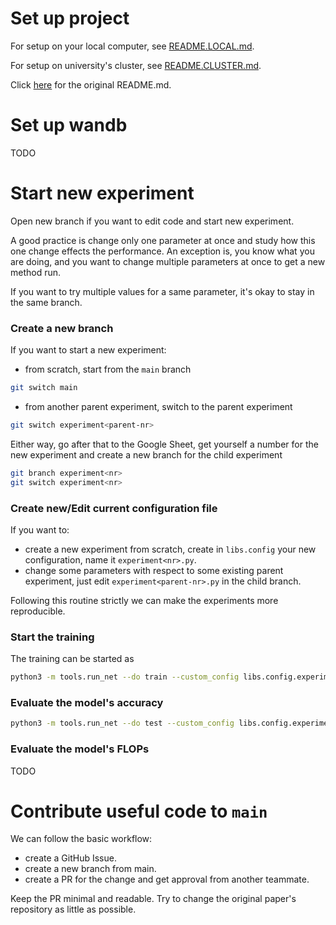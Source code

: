 # Set up project

For setup on your local computer, see [README.LOCAL.md](README.LOCAL.md).

For setup on university's cluster, see [README.CLUSTER.md](README.CLUSTER.md).

Click [here](README.md) for the original README.md.

# Set up wandb

TODO

# Start new experiment

Open new branch if you want to edit code and start new experiment.

A good practice is change only one parameter at once and study how this one change effects the performance. An exception is, you know what you are doing, and you want to change multiple parameters at once to get a new method run.

If you want to try multiple values for a same parameter, it's okay to stay in the same branch.

### Create a new branch

If you want to start a new experiment:

- from scratch, start from the `main` branch

```bash
git switch main
```

- from another parent experiment, switch to the parent experiment

```bash
git switch experiment<parent-nr>
```

Either way, go after that to the Google Sheet, get yourself a number for the new experiment and create a new branch for the child experiment

```bash
git branch experiment<nr>
git switch experiment<nr>
```

### Create new/Edit current configuration file

If you want to:
- create a new experiment from scratch, create in `libs.config` your new configuration, name it `experiment<nr>.py`. 
- change some parameters with respect to some existing parent experiment, just edit `experiment<parent-nr>.py` in the child branch.

Following this routine strictly we can make the experiments more reproducible.

### Start the training

The training can be started as 

```bash
python3 -m tools.run_net --do train --custom_config libs.config.experiment<nr>
```

### Evaluate the model's accuracy

```bash
python3 -m tools.run_net --do test --custom_config libs.config.experiment<nr>
```
### Evaluate the model's FLOPs

TODO

# Contribute useful code to `main`

We can follow the basic workflow: 
- create a GitHub Issue.
- create a new branch from main.
- create a PR for the change and get approval from another teammate.

Keep the PR minimal and readable. Try to change the original paper's repository as little as possible.